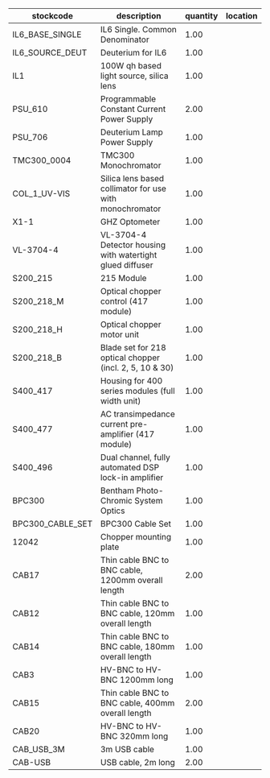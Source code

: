 |stockcode|description|quantity|location|
|---------|-----------|--------|--------|
|IL6_BASE_SINGLE|IL6 Single. Common Denominator|1.00||
|IL6_SOURCE_DEUT|Deuterium for IL6|1.00||
|IL1|100W qh based light source, silica lens|1.00||
|PSU_610|Programmable Constant Current Power Supply|2.00||
|PSU_706|Deuterium Lamp Power Supply|1.00||
|TMC300_0004|TMC300 Monochromator|1.00||
|COL_1_UV-VIS|Silica lens based collimator for use with monochromator|1.00||
|X1-1|GHZ Optometer|1.00||
|VL-3704-4|VL-3704-4 Detector housing with watertight glued diffuser|1.00||
|S200_215|215 Module|1.00||
|S200_218_M|Optical chopper control (417 module)|1.00||
|S200_218_H|Optical chopper motor unit|1.00||
|S200_218_B|Blade set for 218 optical chopper (incl. 2,  5, 10 & 30)|1.00||
|S400_417|Housing for 400 series modules (full width unit)|1.00||
|S400_477|AC transimpedance  current pre-amplifier (417 module)|1.00||
|S400_496|Dual channel, fully automated DSP lock-in amplifier|1.00||
|BPC300|Bentham Photo-Chromic System Optics|1.00||
|BPC300_CABLE_SET|BPC300 Cable Set|1.00||
|12042|Chopper mounting plate|1.00||
|CAB17|Thin cable BNC to BNC cable, 1200mm overall length|2.00||
|CAB12|Thin cable BNC to BNC cable, 120mm overall length|1.00||
|CAB14|Thin cable BNC to BNC cable, 180mm overall length|1.00||
|CAB3|HV-BNC to HV-BNC 1200mm long|1.00||
|CAB15|Thin cable BNC to BNC cable, 400mm overall length|2.00||
|CAB20|HV-BNC to HV-BNC 320mm long|1.00||
|CAB_USB_3M|3m USB cable|1.00||
|CAB-USB|USB cable,  2m long|2.00||
